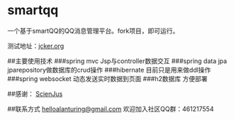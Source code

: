 # smartqq

一个基于smartQQ的QQ消息管理平台。fork项目，即可运行。

测试地址：[jcker.org](http://www.jcker.org)

##主要使用技术
###spring mvc 
    Jsp与controller数据交互
###spring data jpa 
    jparepository做数据库的crud操作
###hibernate 
    目前只是用来做ddl操作
###spring websocket 
    动态发送实时数据到页面
###h2数据库 
    方便部署 

##感谢：
[ScienJus](https://github.com/ScienJus/smartqq/ "SmartQQ API")

##联系方式
    helloalanturing@gmail.com
    欢迎加入社区QQ群：461217554
 
